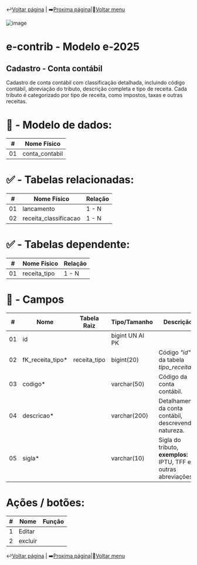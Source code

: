 ↩️[Voltar página](https://github.com/VenturaCerqueira/Documento_gestao_tributaria/blob/main/Cadastro/04%20-%20tipo_de_receita.md) | ➡️[Proxima página](https://github.com/VenturaCerqueira/Documento_gestao_tributaria/blob/main/Cadastro/06%20-%20classificacao_receita.md)|🔢[Voltar menu](https://github.com/VenturaCerqueira/Documento_gestao_tributaria)  

![image](https://github.com/user-attachments/assets/04662de1-1516-48d7-bb8c-50b38989e58b)
# e-contrib - Modelo e-2025 
##  Cadastro - Conta contábil 
Cadastro de conta contábil com classificação detalhada, incluindo código contábil, abreviação do tributo, descrição completa e tipo de receita. Cada tributo é categorizado por tipo de receita, como impostos, taxas e outras receitas.
# 🎲 - Modelo de dados:
 **\#**  |**Nome Físico**               |
---------|------------------------------|
01       | conta_contabil               |

#
#   ✅ - Tabelas relacionadas:
 **\#**  |**Nome Físico**               |   **Relação** |
---------|------------------------------|---------------|      
01       | lancamento                   |     1 - N     |
02       | receita_classificacao        |     1 - N     |


#   ✅ - Tabelas dependente:
 **\#**  |**Nome Físico**               |   **Relação** |
---------|------------------------------|---------------| 
01       | receita_tipo                 |     1 - N     |


#
# 🔢 - Campos
 **\#**  | **Nome**                     | **Tabela Raiz**         | **Tipo/Tamanho**        | **Descrição**                                                                        | **Campo sistema**                      |
---------|------------------------------|-------------------------|-------------------------|--------------------------------------------------------------------------------------|----------------------------------------|
01       | id                           |                         | bigint UN AI PK         |                                                                                      |                                        |
02       | fK_receita_tipo*             | receita_tipo            | bigint(20)              | Código *"id"* da tabela *tipo_receita*.                                              | Tipo de receita                        |
03       | codigo*                      |                         | varchar(50)             | Código da conta contábil.                                                            | Código                                 |
04       | descricao*                   |                         | varchar(200)            | Detalhamento da conta contábil, descrevendo natureza.                                | Descrição                              |
05       | sigla*                       |                         | varchar(10)             | Sigla do tributo, **exemplos:** IPTU, TFF e outras abreviações.                      | Sigla                                  |


# Ações / botões:
 **\#**  |**Nome**                      |   **Função**  |
---------|------------------------------|---------------|
1        | Editar                       |               |
2        | excluir                      |               |

↩️[Voltar página](https://github.com/VenturaCerqueira/Documento_gestao_tributaria/blob/main/Cadastro/04%20-%20tipo_de_receita.md) | ➡️[Proxima página](https://github.com/VenturaCerqueira/Documento_gestao_tributaria/blob/main/Cadastro/06%20-%20classificacao_receita.md)|🔢[Voltar menu](https://github.com/VenturaCerqueira/Documento_gestao_tributaria)  